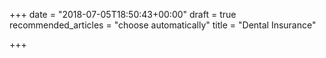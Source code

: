 +++
date = "2018-07-05T18:50:43+00:00"
draft = true
recommended_articles = "choose automatically"
title = "Dental Insurance"

+++
